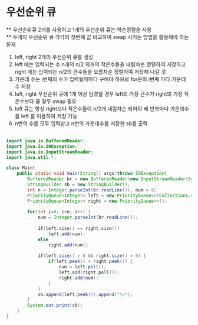 <h1>우선순위 큐</h1>
** 우선순위큐 2개를 사용하고 1개의 우선순위 큐는 역순정렬을 사용<br>
** 두개의 우선순위 큐 각각의 첫번째 값 비교하여 swap 시키는 방법을 활용해야 하는 문제<br>

1. left, right 2개의 우선순위 큐를 생성<br>
2. left 에는 입력되는 수 n개의 n/2 의개의 작은수들을 내림차순 정렬하여 저장하고 right 에는 입력되는 n/2의 큰수들을 오름차순 정렬하여 저장해 나갈 것<br>
3. 가운데 수는 i번째의 수가 입력될때마다 구해야 하므로 for문의 i번째 마다 가운데 수 저장<br>
4. left, right 우선순위 큐에 1개 이상 담겼을 경우 left의 가장 큰수가 right의 가장 작은수보다 클 경우 swap 필요<br>
5. left 큐는 항상 right보다 작은수들이 n/2개 내림차순 되어야 배 반복마다 가운데수를 left 를 이용하여 저장 가능<br>
6. n번의 수를 모두 입력받고 n번의 가운데수를 저장한 sb를 출력<br><br>


```java
import java.io.BufferedReader;
import java.io.IOException;
import java.io.InputStreamReader;
import java.util.*;

class Main{	
	public static void main(String[] args)throws IOException{
		BufferedReader br = new BufferedReader(new InputStreamReader(System.in));
		StringBuilder sb = new StringBuilder();
		int n = Integer.parseInt(br.readLine()), num = 0;
		PriorityQueue<Integer> left = new PriorityQueue<>(Collections.reverseOrder());
		PriorityQueue<Integer> right = new PriorityQueue<>();
		
		for(int i=0; i<n; i++) {
			num = Integer.parseInt(br.readLine());
			
			if(left.size() == right.size()) 
				left.add(num);
			else
				right.add(num);
			
			if(left.size() > 0 && right.size() > 0) {
				if(left.peek() > right.peek()) {
					num = left.poll();
					left.add(right.poll());
					right.add(num);
				}
			}
			sb.append(left.peek()).append("\n");
		}
		System.out.print(sb);
	}
}
```
